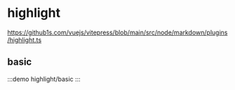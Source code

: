 # highlight

https://github1s.com/vuejs/vitepress/blob/main/src/node/markdown/plugins/highlight.ts

## basic

:::demo
highlight/basic
:::

